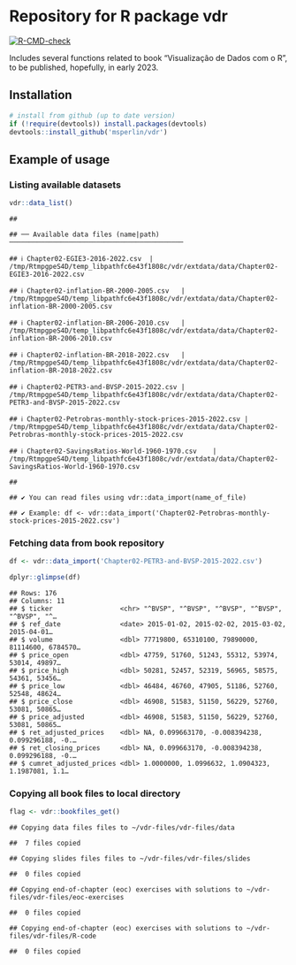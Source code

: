 
# Repository for R package vdr

<!-- badges: start -->

[![R-CMD-check](https://github.com/msperlin/vdr/workflows/R-CMD-check/badge.svg)](https://github.com/msperlin/vdr/actions)
<!-- badges: end -->

Includes several functions related to book “Visualização de Dados com o
R”, to be published, hopefully, in early 2023.

## Installation

``` r
# install from github (up to date version)
if (!require(devtools)) install.packages(devtools)
devtools::install_github('msperlin/vdr')
```

## Example of usage

### Listing available datasets

``` r
vdr::data_list()
```

    ## 

    ## ── Available data files (name|path) ────────────────────────────────────────────

    ## ℹ Chapter02-EGIE3-2016-2022.csv  | /tmp/RtmpgpeS4D/temp_libpathfc6e43f1808c/vdr/extdata/data/Chapter02-EGIE3-2016-2022.csv

    ## ℹ Chapter02-inflation-BR-2000-2005.csv   | /tmp/RtmpgpeS4D/temp_libpathfc6e43f1808c/vdr/extdata/data/Chapter02-inflation-BR-2000-2005.csv

    ## ℹ Chapter02-inflation-BR-2006-2010.csv   | /tmp/RtmpgpeS4D/temp_libpathfc6e43f1808c/vdr/extdata/data/Chapter02-inflation-BR-2006-2010.csv

    ## ℹ Chapter02-inflation-BR-2018-2022.csv   | /tmp/RtmpgpeS4D/temp_libpathfc6e43f1808c/vdr/extdata/data/Chapter02-inflation-BR-2018-2022.csv

    ## ℹ Chapter02-PETR3-and-BVSP-2015-2022.csv | /tmp/RtmpgpeS4D/temp_libpathfc6e43f1808c/vdr/extdata/data/Chapter02-PETR3-and-BVSP-2015-2022.csv

    ## ℹ Chapter02-Petrobras-monthly-stock-prices-2015-2022.csv | /tmp/RtmpgpeS4D/temp_libpathfc6e43f1808c/vdr/extdata/data/Chapter02-Petrobras-monthly-stock-prices-2015-2022.csv

    ## ℹ Chapter02-SavingsRatios-World-1960-1970.csv    | /tmp/RtmpgpeS4D/temp_libpathfc6e43f1808c/vdr/extdata/data/Chapter02-SavingsRatios-World-1960-1970.csv

    ## 

    ## ✔ You can read files using vdr::data_import(name_of_file)

    ## ✔ Example: df <- vdr::data_import('Chapter02-Petrobras-monthly-stock-prices-2015-2022.csv')

### Fetching data from book repository

``` r
df <- vdr::data_import('Chapter02-PETR3-and-BVSP-2015-2022.csv')

dplyr::glimpse(df)
```

    ## Rows: 176
    ## Columns: 11
    ## $ ticker                 <chr> "^BVSP", "^BVSP", "^BVSP", "^BVSP", "^BVSP", "^…
    ## $ ref_date               <date> 2015-01-02, 2015-02-02, 2015-03-02, 2015-04-01…
    ## $ volume                 <dbl> 77719800, 65310100, 79890000, 81114600, 6784570…
    ## $ price_open             <dbl> 47759, 51760, 51243, 55312, 53974, 53014, 49897…
    ## $ price_high             <dbl> 50281, 52457, 52319, 56965, 58575, 54361, 53456…
    ## $ price_low              <dbl> 46484, 46760, 47905, 51186, 52760, 52548, 48624…
    ## $ price_close            <dbl> 46908, 51583, 51150, 56229, 52760, 53081, 50865…
    ## $ price_adjusted         <dbl> 46908, 51583, 51150, 56229, 52760, 53081, 50865…
    ## $ ret_adjusted_prices    <dbl> NA, 0.099663170, -0.008394238, 0.099296188, -0.…
    ## $ ret_closing_prices     <dbl> NA, 0.099663170, -0.008394238, 0.099296188, -0.…
    ## $ cumret_adjusted_prices <dbl> 1.0000000, 1.0996632, 1.0904323, 1.1987081, 1.1…

### Copying all book files to local directory

``` r
flag <- vdr::bookfiles_get()
```

    ## Copying data files files to ~/vdr-files/vdr-files/data

    ##  7 files copied

    ## Copying slides files files to ~/vdr-files/vdr-files/slides

    ##  0 files copied

    ## Copying end-of-chapter (eoc) exercises with solutions to ~/vdr-files/vdr-files/eoc-exercises

    ##  0 files copied

    ## Copying end-of-chapter (eoc) exercises with solutions to ~/vdr-files/vdr-files/R-code

    ##  0 files copied
